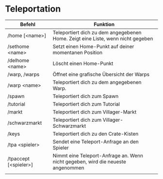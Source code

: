 # Teleportation

| Befehl                  | Funktion                                                                        |
| ----------------------- | ------------------------------------------------------------------------------- |
| /home \[\<name>]        | Teleportiert dich zu dem angegebenen Home. Zeigt eine Liste, wenn nicht gegeben |
| /sethome \<name>        | Setzt einen Home-Punkt auf deiner momentanen Position                           |
| /delhome \<name>        | Löscht einen Home-Punkt                                                         |
| /warp, /warps           | Öffnet eine grafische Übersicht der Warps                                       |
| /warp \<name>           | Teleportiert dich zu dem angegebenen Warp.                                      |
| /spawn                  | Teleportiert dich zum Spawn                                                     |
| /tutorial               | Teleportiert dich zum Tutorial                                                  |
| /markt                  | Teleportiert dich zum Villager-Markt                                            |
| /schwarzmarkt           | Teleportiert dich zum Villager-Schwarzmarkt                                     |
| /keys                   | Teleportiert dich zu den Crate-Kisten                                           |
| /tpa \<spieler>         | Sendet eine Teleport-Anfrage an den Spieler                                     |
| /tpaccept \[\<spieler>] | Nimmt eine Teleport-Anfrage an. Wenn nicht gegeben, wird die neueste angenommen |
|                         |                                                                                 |


